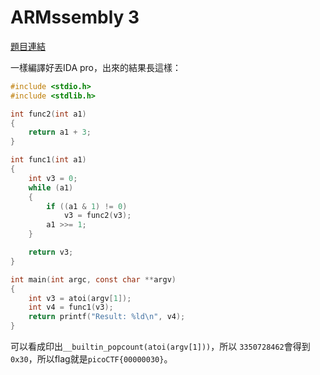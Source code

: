 # ARMssembly 3

[題目連結](https://play.picoctf.org/practice/challenge/106)

一樣編譯好丟IDA pro，出來的結果長這樣：

```c
#include <stdio.h>
#include <stdlib.h>

int func2(int a1)
{
    return a1 + 3;
}

int func1(int a1)
{
    int v3 = 0;
    while (a1)
    {
        if ((a1 & 1) != 0)
            v3 = func2(v3);
        a1 >>= 1;
    }

    return v3;
}

int main(int argc, const char **argv)
{
    int v3 = atoi(argv[1]);
    int v4 = func1(v3);
    return printf("Result: %ld\n", v4);
}
```

可以看成印出`__builtin_popcount(atoi(argv[1]))`，所以
`3350728462`會得到`0x30`，所以flag就是`picoCTF{00000030}`。
